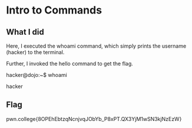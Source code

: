 # Intro to Commands
## What I did
Here, I executed the whoami command, which simply prints the username (hacker) to the terminal.

Further, I invoked the hello command to get the flag.

hacker@dojo:~$ whoami

hacker

## Flag
pwn.college{8OPEhEbtzqNcnjvqJObYb_P8xPT.QX3YjM1wSN3kjNzEzW}
